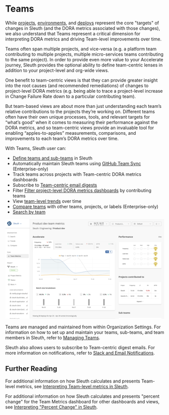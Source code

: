 # Teams

While [projects](projects/), [environments](environment-support.md), and [deploys](deploy-cards.md) represent the core "targets" of changes in Sleuth (and the DORA metrics associated with those changes), we also understand that Teams represent a critical dimension for interpreting DORA metrics and driving Team-level improvements over time.&#x20;

Teams often span multiple projects, and vice-versa (e.g. a platform team contributing to multiple projects, multiple micro-services teams contributing to the same project). In order to provide even more value to your Accelerate journey, Sleuth provides the optional ability to define team-centric lenses in addition to your project-level and org-wide views.

One benefit to team-centric views is that they can provide greater insight into the root causes (and recommended remediations) of changes to project-level DORA metrics (e.g. being able to trace a project-level increase in Change Failure Rate down to a particular contributing team).

But team-based views are about more than just understanding each team’s relative contributions to the projects they’re working on. Different teams often have their own unique processes, tools, and relevant targets for “what’s good” when it comes to measuring their performance against the DORA metrics, and so team-centric views provide an invaluable tool for enabling “apples-to-apples” measurements, comparisons, and improvements to each team’s DORA metrics over time.

With Teams, Sleuth user can:

* [Define teams and sub-teams](../settings/organization/team-settings.md) in Sleuth
* Automatically maintain Sleuth teams using [GitHub Team Sync](../settings/organization/team-settings.md#manage-teams-using-github-team-sync) (Enterprise-only)
* Track teams across projects with Team-centric DORA metrics dashboards
* Subscribe to [Team-centric email digests](../notifications.md#to-set-up-at-the-team-level)
* Filter [Filter project-level DORA metrics dashboards](projects/) by contributing teams
* View [team-level trends](organization/trends.md) over time
* [Compare teams](organization/compare.md) with other teams, projects, or labels (Enterprise-only)
* [Search by team](organization/search.md)

![The Team Metrics dashboard displays Team-level DORA metrics along with breakdowns by "Projects contributed to" and "Sub teams"](<../.gitbook/assets/image (10) (1).png>)

Teams are managed and maintained from within Organization Settings. For information on how to set up and maintain your teams, sub-teams, and team members in Sleuth, refer to [Managing Teams](../settings/organization/team-settings.md).&#x20;

Sleuth also allows users to subscribe to Team-centric digest emails. For more information on notifications, refer to [Slack and Email Notifications](../notifications.md).&#x20;

## Further Reading

For additional information on how Sleuth calculates and presents Team-level metrics, see [Interpreting Team-level metrics in Sleuth](../accelerate-metrics/how-we-calculate.md#interpreting-team-level-metrics).

For additional information on how Sleuth calculates and presents "percent change" for the Team Metrics dashboard for other dashboards and views, see [Interpreting "Percent Change" in Sleuth](../accelerate-metrics/how-we-calculate.md#interpreting-percent-change).
